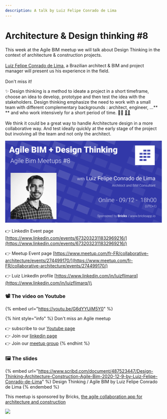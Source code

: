 ```yaml
---
description: A talk by Luiz Felipe Conrado de Lima
---
```


# Architecture & Design thinking #8

This week at the Agile BIM meetup we will talk about Design Thinking in the context of architecture & construction projects.\
\
[Luiz Felipe Conrado de Lima](https://www.linkedin.com/in/luizflimarq), a Brazilian architect & BIM and project manager will present us his experience in the field. \
\
Don't miss it!

✨ Design thinking is a method to ideate a project in a short timeframe, choose an idea to develop, prototype and then test the idea with the stakeholders. Design thinking emphasize the need to work with a small team with different complementary backgrounds : architect, engineer, ...** ** and who work intensively for a short period of time. 📐💼 [👷‍♀️](https://emojipedia.org/woman-construction-worker/)\
\
We think it could be a great way to handle Architecture design in a more collaborative way. And test ideally quickly at the early stage of the project but involving all the team and not only the architect.

![Luiz de Lima presentation of Design Thinking applies to architecture & construction](../.gitbook/assets/agile-bim-meetup-8-linkedin.png)

👉 LinkedIn Event page [https://www.linkedin.com/events/6732032311832969216/](https://www.linkedin.com/events/6732032311832969216/)

👉 Meetup Event page [https://www.meetup.com/fr-FR/collaborative-architecture/events/274499170/](https://www.meetup.com/fr-FR/collaborative-architecture/events/274499170/)

👉 Luiz LinkedIn profile [https://www.linkedin.com/in/luizflimarq](https://www.linkedin.com/in/luizflimarq/)\


### 📽️ The video on Youtube&#x20;

{% embed url="https://youtu.be/G6dYYUiM5Y0" %}



{% hint style="info" %}
Don't miss an Agile meetup

👉 subscribe to our [Youtube page ](https://www.youtube.com/channel/UCTjcoh157n3hxKCxpEvfqeQ)\
👉 Join our [linkedin page](https://www.linkedin.com/events/6732032311832969216/)\
👉 Join our [meetup group](https://www.meetup.com/fr-FR/collaborative-architecture) &#x20;
{% endhint %}

### 🖼️ The slides&#x20;

{% embed url="https://www.scribd.com/document/487523447/Design-Thinking-Architecture-Construction-Agile-Bim-2020-12-9-by-Luiz-Felipe-Conrado-de-Lima" %}
Design Thinking / Agile BIM by Luiz Felipe Conrado de Lima
{% endembed %}



This meetup is sponsored  by Bricks, [the agile collaboration app for architecture and construction](https://www.bricksapp.io)

![](../.gitbook/assets/bricks-logo-2019\_bricks-logo-full.png)
